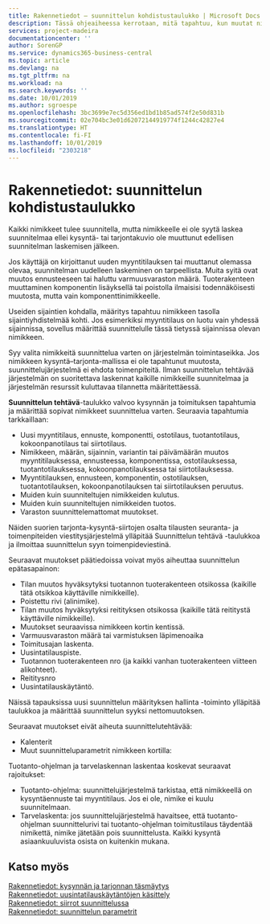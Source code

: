 ```yaml
---
title: Rakennetiedot – suunnittelun kohdistustaulukko | Microsoft Docs
description: Tässä ohjeaiheessa kerrotaan, mitä tapahtuu, kun muutat nimikkeen suunnittelua.
services: project-madeira
documentationcenter: ''
author: SorenGP
ms.service: dynamics365-business-central
ms.topic: article
ms.devlang: na
ms.tgt_pltfrm: na
ms.workload: na
ms.search.keywords: ''
ms.date: 10/01/2019
ms.author: sgroespe
ms.openlocfilehash: 3bc3699e7ec5d356ed1bd1b85ad574f2e50d831b
ms.sourcegitcommit: 02e704bc3e01d62072144919774f1244c42827e4
ms.translationtype: HT
ms.contentlocale: fi-FI
ms.lasthandoff: 10/01/2019
ms.locfileid: "2303218"
---
```

# <a name="design-details-planning-assignment-table"></a>Rakennetiedot: suunnittelun kohdistustaulukko
Kaikki nimikkeet tulee suunnitella, mutta nimikkeelle ei ole syytä laskea suunnitelmaa ellei kysyntä- tai tarjontakuvio ole muuttunut edellisen suunnitelman laskemisen jälkeen.  

Jos käyttäjä on kirjoittanut uuden myyntitilauksen tai muuttanut olemassa olevaa, suunnitelman uudelleen laskeminen on tarpeellista. Muita syitä ovat muutos ennusteeseen tai haluttu varmuusvaraston määrä. Tuoterakenteen muuttaminen komponentin lisäyksellä tai poistolla ilmaisisi todennäköisesti muutosta, mutta vain komponenttinimikkeelle.  

Useiden sijaintien kohdalla, määritys tapahtuu nimikkeen tasolla sijaintiyhdistelmää kohti. Jos esimerkiksi myyntitilaus on luotu vain yhdessä sijainnissa, sovellus määrittää suunnittelulle tässä tietyssä sijainnissa olevan nimikkeen.  

Syy valita nimikkeitä suunnittelua varten on järjestelmän toimintaseikka. Jos nimikkeen kysyntä–tarjonta-mallissa ei ole tapahtunut muutosta, suunnittelujärjestelmä ei ehdota toimenpiteitä. Ilman suunnittelun tehtävää järjestelmän on suoritettava laskennat kaikille nimikkeille suunnitelmaa ja järjestelmän resurssit kuluttavaa tilannetta määritettäessä.  

**Suunnittelun tehtävä**-taulukko valvoo kysynnän ja toimituksen tapahtumia ja määrittää sopivat nimikkeet suunnittelua varten. Seuraavia tapahtumia tarkkaillaan:  

* Uusi myyntitilaus, ennuste, komponentti, ostotilaus, tuotantotilaus, kokoonpanotilaus tai siirtotilaus.  
* Nimikkeen, määrän, sijainnin, variantin tai päivämäärän muutos myyntitilauksessa, ennusteessa, komponentissa, ostotilauksessa, tuotantotilauksessa, kokoonpanotilauksessa tai siirtotilauksessa.  
* Myyntitilauksen, ennusteen, komponentin, ostotilauksen, tuotantotilauksen, kokoonpanotilauksen tai siirtotilauksen peruutus.  
* Muiden kuin suunniteltujen nimikkeiden kulutus.  
* Muiden kuin suunniteltujen nimikkeiden tuotos.  
* Varaston suunnittelemattomat muutokset.  

Näiden suorien tarjonta-kysyntä-siirtojen osalta tilausten seuranta- ja toimenpiteiden viestitysjärjestelmä ylläpitää Suunnittelun tehtävä -taulukkoa ja ilmoittaa suunnittelun syyn toimenpideviestinä.  

Seuraavat muutokset päätiedoissa voivat myös aiheuttaa suunnittelun epätasapainon:  

* Tilan muutos hyväksytyksi tuotannon tuoterakenteen otsikossa (kaikille tätä otsikkoa käyttäville nimikkeille).  
* Poistettu rivi (alinimike).  
* Tilan muutos hyväksytyksi reitityksen otsikossa (kaikille tätä reititystä käyttäville nimikkeille).  
* Muutokset seuraavissa nimikkeen kortin kentissä.  
* Varmuusvaraston määrä tai varmistuksen läpimenoaika  
* Toimitusajan laskenta.  
* Uusintatilauspiste.  
* Tuotannon tuoterakenteen nro (ja kaikki vanhan tuoterakenteen viitteen alikohteet).  
* Reititysnro  
* Uusintatilauskäytäntö.  

Näissä tapauksissa uusi suunnittelun määrityksen hallinta -toiminto ylläpitää taulukkoa ja määrittää suunnittelun syyksi nettomuutoksen.  

Seuraavat muutokset eivät aiheuta suunnittelutehtävää:  

* Kalenterit  
* Muut suunnitteluparametrit nimikkeen kortilla:  

Tuotanto-ohjelman ja tarvelaskennan laskentaa koskevat seuraavat rajoitukset:  

* Tuotanto-ohjelma: suunnittelujärjestelmä tarkistaa, että nimikkeellä on kysyntäennuste tai myyntitilaus. Jos ei ole, nimike ei kuulu suunnitelmaan.  
* Tarvelaskenta: jos suunnittelujärjestelmä havaitsee, että tuotanto-ohjelman suunnittelurivi tai tuotanto-ohjelman toimitustilaus täydentää nimikettä, nimike jätetään pois suunnittelusta. Kaikki kysyntä asiaankuuluvista osista on kuitenkin mukana.  

## <a name="see-also"></a>Katso myös  
[Rakennetiedot: kysynnän ja tarjonnan täsmäytys](design-details-balancing-demand-and-supply.md)   
[Rakennetiedot: uusintatilauskäytäntöjen käsittely](design-details-handling-reordering-policies.md)   
[Rakennetiedot: siirrot suunnittelussa](design-details-transfers-in-planning.md)   
[Rakennetiedot: suunnittelun parametrit](design-details-planning-parameters.md)  
